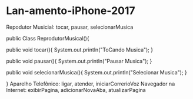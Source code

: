 # Lan-amento-iPhone-2017

Repodutor Musicial: tocar, pausar, selecionarMusica

public Class ReprodutorMusical(){

public void tocar(){
System.out.println("ToCando Musica");
}

public void pausar(){
System.out.println("Pausar Musica");
}

public void selecionarMusica(){
System.out.println("Selecionar Musica");
}



}
Aparelho Telefônico: ligar, atender, iniciarCorrerioVoz
Navegador na Internet: exibirPagina, adicionarNovaAba, atualizarPagina
